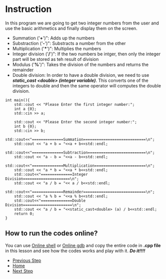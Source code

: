 # Instruction

In this program we are going to get two integer numbers from the user and use the basic arithmetics and finally display them on the screen.

* Summation ('**+**')": Adds up the numbers
* Substraction ('**-**')": Substracts a number from the other
* Multiplication ('__*__')": Multiplies the numbers
* Integer division ('**/**')": If the two numbers be intger, then only the integer part will be stored as teh result of division
* Modulus ('**%**')": Takes the division of the numbers and returns the remainder 
* Double division: In order to have a double division, we need to use ***static_cast \<double\> (integer variable)***. This converts one of the integers to double and then the same operator will computes the double division.
```
int main(){
    std::cout << "Please Enter the first integer number:";
    int a {0};
    std::cin >> a;
    
    std::cout << "Please Enter the second integer number:";
    int b {0};
    std::cin >> b;
    std::cout<<"==============Summation============================\n";
    std::cout << "a + b = "<<a + b<<std::endl;
    std::cout<<"==============Subtraction==========================\n";
    std::cout << "a - b = "<<a - b<<std::endl;
    std::cout<<"==============Multiplication=======================\n";
    std::cout << "a * b = "<<a * b<<std::endl;
    std::cout<<"==============Integer Division=====================\n";
    std::cout << "a / b = "<< a / b<<std::endl;
    std::cout<<"==============Remainder============================\n";
    std::cout << "a % b = "<<a % b<<std::endl;
    std::cout<<"==============Double Division======================\n";
    std::cout << "a / b = "<<static_cast<double> (a) / b<<std::endl;
    return 0;
}
```
## How to run the codes online?
You can use [Online shell](http://cpp.sh/) or [Online gdb](https://www.onlinegdb.com/online_c++_compiler) and copy the entire code in **.cpp file** in this lesson and see how the codes works and play with it. ***Do it!!!!***

- [Previous Step](https://github.com/Mahdi-Javadi/Learn-cPlusPlus-efficiently/tree/master/Day3)
- [Home](https://github.com/Mahdi-Javadi/Learn-cPlusPlus-efficiently)
- [Next Step](https://github.com/Mahdi-Javadi/Learn-cPlusPlus-efficiently/tree/master/Day5)
